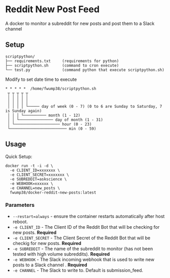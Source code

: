 # Reddit New Post Feed
A docker to monitor a subreddit for new posts and post them to a Slack channel

## Setup
```
scriptpython/
├── requirements.txt     (requirements for python)
├── scriptpython.sh      (command to cron execute)
└── test.py              (command python that execute scriptpython.sh)
```

Modify to set date time to execute
```
* * * * *  /home/fwump38/scriptpython.sh
 ┬ ┬ ┬ ┬ ┬
 │ │ │ │ │
 │ │ │ │ │
 │ │ │ │ └───── day of week (0 - 7) (0 to 6 are Sunday to Saturday, 7 is Sunday again)
 │ │ │ └────────── month (1 - 12)
 │ │ └─────────────── day of month (1 - 31)
 │ └──────────────────── hour (0 - 23)
 └───────────────────────── min (0 - 59)
```

## Usage

Quick Setup:

```shell
docker run -t -i -d \
  -e CLIENT_ID=xxxxxxx \
  -e CLIENT_SECRET=xxxxxxx \
  -e SUBREDDIT=askscience \
  -e WEBHOOK=xxxxxx \
  -e CHANNEL=new_posts \
  fwump38/docker-reddit-new-posts:latest
```

### Parameters

* `--restart=always` - ensure the container restarts automatically after host reboot.
* `-e CLIENT_ID` - The Client ID of the Reddit Bot that will be checking for new posts. **Required**
* `-e CLIENT_SECRET` - The Client Secret of the Reddit Bot that will be checkig for new posts. **Required**
* `-e SUBREDDIT` - The name of the subreddit to monitor (has not been tested with high volume subreddits). **Required**
* `-e WEBHOOK` - The Slack incoming webhook that is used to write new posts to a Slack channel . **Required**
* `-e CHANNEL` - The Slack to write to. Default is submission_feed.

